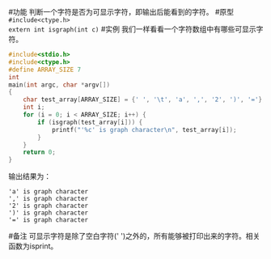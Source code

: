 #功能
判断一个字符是否为可显示字符，即输出后能看到的字符。
#原型
`#include<ctype.h>`  
`extern int isgraph(int c)`
#实例
我们一样看看一个字符数组中有哪些可显示字符。
```c
#include<stdio.h>
#include<ctype.h>
#define ARRAY_SIZE 7
int
main(int argc, char *argv[])
{
	char test_array[ARRAY_SIZE] = {' ', '\t', 'a', ',', '2', ')', '='};
	int i;
	for (i = 0; i < ARRAY_SIZE; i++) {
		if (isgraph(test_array[i])) {
			printf("'%c' is graph character\n", test_array[i]);
		}
	}
	return 0;
}
```
输出结果为：
```shell
'a' is graph character
',' is graph character
'2' is graph character
')' is graph character
'=' is graph character
```
#备注
可显示字符是除了空白字符(' ')之外的，所有能够被打印出来的字符。相关函数为isprint。
